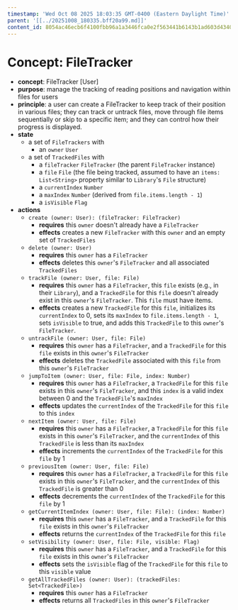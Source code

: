 ```yaml
---
timestamp: 'Wed Oct 08 2025 18:03:35 GMT-0400 (Eastern Daylight Time)'
parent: '[[../20251008_180335.bff20a99.md]]'
content_id: 8054ac46ecb6f4100fbb96a1a3446fca0e2f563441b6143b1ad603d434084e22
---
```


# Concept: FileTracker

* **concept**: FileTracker \[User]
* **purpose**: manage the tracking of reading positions and navigation within files for users
* **principle**: a user can create a FileTracker to keep track of their position in various files; they can track or untrack files, move through file items sequentially or skip to a specific item; and they can control how their progress is displayed.
* **state**
  * a set of `FileTrackers` with
    * an `owner` `User`
  * a set of `TrackedFiles` with
    * a `fileTracker` `FileTracker` (the parent `FileTracker` instance)
    * a `file` `File` (the file being tracked, assumed to have an `items: List<String>` property similar to `Library`'s `File` structure)
    * a `currentIndex` `Number`
    * a `maxIndex` `Number` (derived from `file.items.length - 1`)
    * a `isVisible` `Flag`
* **actions**
  * `create (owner: User): (fileTracker: FileTracker)`
    * **requires** this `owner` doesn't already have a `FileTracker`
    * **effects** creates a new `FileTracker` with this `owner` and an empty set of `TrackedFiles`
  * `delete (owner: User)`
    * **requires** this `owner` has a `FileTracker`
    * **effects** deletes this `owner`'s `FileTracker` and all associated `TrackedFiles`
  * `trackFile (owner: User, file: File)`
    * **requires** this `owner` has a `FileTracker`, this `file` exists (e.g., in their `Library`), and a `TrackedFile` for this `file` doesn't already exist in this `owner`'s `FileTracker`. This `file` must have items.
    * **effects** creates a new `TrackedFile` for this `file`, initializes its `currentIndex` to 0, sets its `maxIndex` to `file.items.length - 1`, sets `isVisible` to true, and adds this `TrackedFile` to this `owner`'s `FileTracker`.
  * `untrackFile (owner: User, file: File)`
    * **requires** this `owner` has a `FileTracker`, and a `TrackedFile` for this `file` exists in this `owner`'s `FileTracker`
    * **effects** deletes the `TrackedFile` associated with this `file` from this `owner`'s `FileTracker`
  * `jumpToItem (owner: User, file: File, index: Number)`
    * **requires** this `owner` has a `FileTracker`, a `TrackedFile` for this `file` exists in this `owner`'s `FileTracker`, and this `index` is a valid index between 0 and the `TrackedFile`'s `maxIndex`
    * **effects** updates the `currentIndex` of the `TrackedFile` for this `file` to this `index`
  * `nextItem (owner: User, file: File)`
    * **requires** this `owner` has a `FileTracker`, a `TrackedFile` for this `file` exists in this `owner`'s `FileTracker`, and the `currentIndex` of this `TrackedFile` is less than its `maxIndex`
    * **effects** increments the `currentIndex` of the `TrackedFile` for this `file` by 1
  * `previousItem (owner: User, file: File)`
    * **requires** this `owner` has a `FileTracker`, a `TrackedFile` for this `file` exists in this `owner`'s `FileTracker`, and the `currentIndex` of this `TrackedFile` is greater than 0
    * **effects** decrements the `currentIndex` of the `TrackedFile` for this `file` by 1
  * `getCurrentItemIndex (owner: User, file: File): (index: Number)`
    * **requires** this `owner` has a `FileTracker`, and a `TrackedFile` for this `file` exists in this `owner`'s `FileTracker`
    * **effects** returns the `currentIndex` of the `TrackedFile` for this `file`
  * `setVisibility (owner: User, file: File, visible: Flag)`
    * **requires** this `owner` has a `FileTracker`, and a `TrackedFile` for this `file` exists in this `owner`'s `FileTracker`
    * **effects** sets the `isVisible` flag of the `TrackedFile` for this `file` to this `visible` value
  * `getAllTrackedFiles (owner: User): (trackedFiles: Set<TrackedFile>)`
    * **requires** this `owner` has a `FileTracker`
    * **effects** returns all `TrackedFiles` in this `owner`'s `FileTracker`

